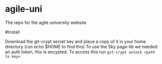 # agile-uni

The repo for the agile university website

#Install

Download the git-crypt secret key and place a copy of it in your home directory (run echo \$HOME to find this)
To use the Sky page-lib we needed an auth token, this is encypted. To access this run `git-crypt unlock <path to key>`

